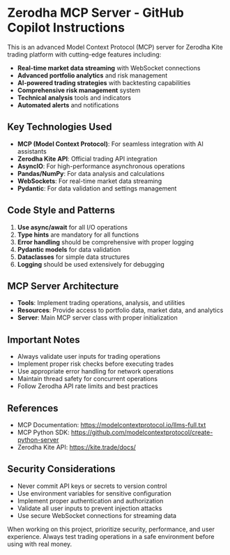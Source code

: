 <!-- Use this file to provide workspace-specific custom instructions to Copilot. For more details, visit https://code.visualstudio.com/docs/copilot/copilot-customization#_use-a-githubcopilotinstructionsmd-file -->

# Zerodha MCP Server - GitHub Copilot Instructions

This is an advanced Model Context Protocol (MCP) server for Zerodha Kite trading platform with cutting-edge features including:

- **Real-time market data streaming** with WebSocket connections
- **Advanced portfolio analytics** and risk management
- **AI-powered trading strategies** with backtesting capabilities
- **Comprehensive risk management** system
- **Technical analysis** tools and indicators
- **Automated alerts** and notifications

## Key Technologies Used

- **MCP (Model Context Protocol)**: For seamless integration with AI assistants
- **Zerodha Kite API**: Official trading API integration
- **AsyncIO**: For high-performance asynchronous operations
- **Pandas/NumPy**: For data analysis and calculations
- **WebSockets**: For real-time market data streaming
- **Pydantic**: For data validation and settings management

## Code Style and Patterns

1. **Use async/await** for all I/O operations
2. **Type hints** are mandatory for all functions
3. **Error handling** should be comprehensive with proper logging
4. **Pydantic models** for data validation
5. **Dataclasses** for simple data structures
6. **Logging** should be used extensively for debugging

## MCP Server Architecture

- **Tools**: Implement trading operations, analysis, and utilities
- **Resources**: Provide access to portfolio data, market data, and analytics
- **Server**: Main MCP server class with proper initialization

## Important Notes

- Always validate user inputs for trading operations
- Implement proper risk checks before executing trades
- Use appropriate error handling for network operations
- Maintain thread safety for concurrent operations
- Follow Zerodha API rate limits and best practices

## References

- MCP Documentation: https://modelcontextprotocol.io/llms-full.txt
- MCP Python SDK: https://github.com/modelcontextprotocol/create-python-server
- Zerodha Kite API: https://kite.trade/docs/

## Security Considerations

- Never commit API keys or secrets to version control
- Use environment variables for sensitive configuration
- Implement proper authentication and authorization
- Validate all user inputs to prevent injection attacks
- Use secure WebSocket connections for streaming data

When working on this project, prioritize security, performance, and user experience. Always test trading operations in a safe environment before using with real money.
